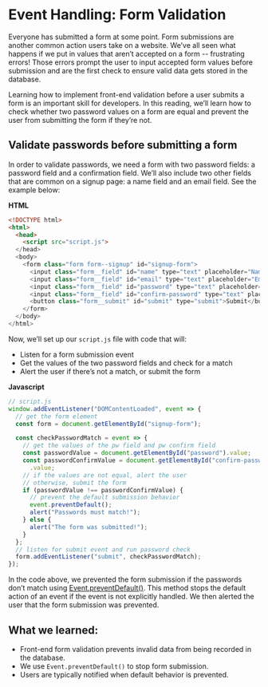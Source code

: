 # Event Handling: Form Validation

Everyone has submitted a form at some point. Form submissions are another common
action users take on a website. We’ve all seen what happens if we put in values
that aren’t accepted on a form -- frustrating errors! Those errors prompt the
user to input accepted form values before submission and are the first check to
ensure valid data gets stored in the database.

Learning how to implement front-end validation before a user submits a form is
an important skill for developers. In this reading, we’ll learn how to check
whether two password values on a form are equal and prevent the user from
submitting the form if they’re not.

## Validate passwords before submitting a form

In order to validate passwords, we need a form with two password fields: a
password field and a confirmation field. We’ll also include two other fields
that are common on a signup page: a name field and an email field. See the
example below:

**HTML**

```html
<!DOCTYPE html>
<html>
  <head>
    <script src="script.js">
  </head>
  <body>
    <form class="form form--signup" id="signup-form">
      <input class="form__field" id="name" type="text" placeholder="Name" style="display:block">
      <input class="form__field" id="email" type="text" placeholder="Email" style="display:block">
      <input class="form__field" id="password" type="text" placeholder="Password" style="display:block">
      <input class="form__field" id="confirm-password" type="text" placeholder="Password" style="display:block">
      <button class="form__submit" id="submit" type="submit">Submit</button>
    </form>
  </body>
</html>
```

Now, we’ll set up our `script.js` file with code that will:

- Listen for a form submission event
- Get the values of the two password fields and check for a match
- Alert the user if there’s not a match, or submit the form

**Javascript**

```js
// script.js
window.addEventListener("DOMContentLoaded", event => {
  // get the form element
  const form = document.getElementById("signup-form");

  const checkPasswordMatch = event => {
    // get the values of the pw field and pw confirm field
    const passwordValue = document.getElementById("password").value;
    const passwordConfirmValue = document.getElementById("confirm-password")
      .value;
    // if the values are not equal, alert the user
    // otherwise, submit the form
    if (passwordValue !== passwordConfirmValue) {
      // prevent the default submission behavior
      event.preventDefault();
      alert("Passwords must match!");
    } else {
      alert("The form was submitted!");
    }
  };
  // listen for submit event and run password check
  form.addEventListener("submit", checkPasswordMatch);
});
```

In the code above, we prevented the form submission if the passwords don’t match
using [Event.preventDefault()][1]. This method stops the default action of an
event if the event is not explicitly handled. We then alerted the user that the
form submission was prevented.

## What we learned:

- Front-end form validation prevents invalid data from being recorded in the
  database.
- We use `Event.preventDefault()` to stop form submission.
- Users are typically notified when default behavior is prevented.

[1]: https://developer.mozilla.org/en-US/docs/Web/API/Event/preventDefault
